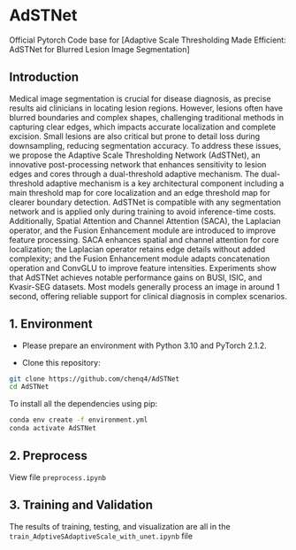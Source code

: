 # AdSTNet

Official Pytorch Code base for [Adaptive Scale Thresholding Made Efficient: AdSTNet for Blurred Lesion Image Segmentation]

## Introduction
Medical image segmentation is crucial for disease diagnosis, as precise results aid clinicians in locating lesion regions. However, lesions often have blurred boundaries and complex shapes, challenging traditional methods in capturing clear edges, which impacts accurate localization and complete excision. Small lesions are also critical but prone to detail loss during downsampling, reducing segmentation accuracy. To address these issues, we propose the Adaptive Scale Thresholding Network (AdSTNet), an innovative post-processing network that enhances sensitivity to lesion edges and cores through a dual-threshold adaptive mechanism. The dual-threshold adaptive mechanism is a key architectural component including a main threshold map for core localization and an edge threshold map for clearer boundary detection. AdSTNet is compatible with any segmentation network and is applied only during training to avoid inference-time costs. Additionally, Spatial Attention and Channel Attention (SACA), the Laplacian operator, and the Fusion Enhancement module are introduced to improve feature processing. SACA enhances spatial and channel attention for core localization; the Laplacian operator retains edge details without added complexity; and the Fusion Enhancement module adapts concatenation operation and ConvGLU to improve feature intensities. Experiments show that AdSTNet achieves notable performance gains on BUSI, ISIC, and Kvasir-SEG datasets. Most models generally process an image in around 1 second, offering reliable support for clinical diagnosis in complex scenarios.

## 1. Environment
- Please prepare an environment with Python 3.10 and PyTorch 2.1.2.

- Clone this repository:

```bash
git clone https://github.com/chenq4/AdSTNet
cd AdSTNet
```

To install all the dependencies using pip:
```bash
conda env create -f environment.yml
conda activate AdSTNet
```
## 2. Preprocess

View file `preprocess.ipynb`

## 3. Training and Validation

The results of training, testing, and visualization are all in the `train_AdptiveSAdaptiveScale_with_unet.ipynb` file

